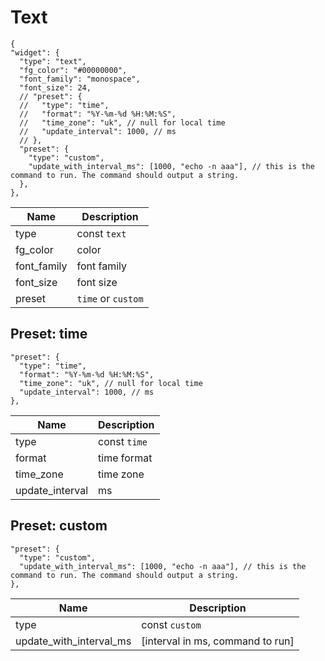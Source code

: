 # Text

```jsonc
{
"widget": {
  "type": "text",
  "fg_color": "#00000000",
  "font_family": "monospace",
  "font_size": 24,
  // "preset": {
  //   "type": "time",
  //   "format": "%Y-%m-%d %H:%M:%S",
  //   "time_zone": "uk", // null for local time
  //   "update_interval": 1000, // ms
  // },
  "preset": {
    "type": "custom",
    "update_with_interval_ms": [1000, "echo -n aaa"], // this is the command to run. The command should output a string.
  },
},
```

| Name        | Description        |
| ----------- | ------------------ |
| type        | const `text`       |
| fg_color    | color              |
| font_family | font family        |
| font_size   | font size          |
| preset      | `time` or `custom` |

## Preset: time

```jsonc
"preset": {
  "type": "time",
  "format": "%Y-%m-%d %H:%M:%S",
  "time_zone": "uk", // null for local time
  "update_interval": 1000, // ms
},
```

| Name            | Description  |
| --------------- | ------------ |
| type            | const `time` |
| format          | time format  |
| time_zone       | time zone    |
| update_interval | ms           |

## Preset: custom

```jsonc
"preset": {
  "type": "custom",
  "update_with_interval_ms": [1000, "echo -n aaa"], // this is the command to run. The command should output a string.
},
```

| Name                    | Description                        |
| ----------------------- | ---------------------------------- |
| type                    | const `custom`                     |
| update_with_interval_ms | \[interval in ms, command to run\] |
